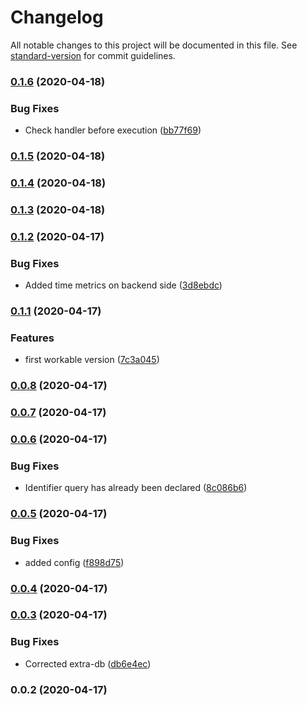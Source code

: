 # Changelog

All notable changes to this project will be documented in this file. See [standard-version](https://github.com/conventional-changelog/standard-version) for commit guidelines.

### [0.1.6](https://github.com/kolegm/racer-model-rpc/compare/v0.1.5...v0.1.6) (2020-04-18)


### Bug Fixes

* Check handler before execution ([bb77f69](https://github.com/kolegm/racer-model-rpc/commit/bb77f69cb5e7d8fff58242665592120600741778))

### [0.1.5](https://github.com/kolegm/racer-model-rpc/compare/v0.1.4...v0.1.5) (2020-04-18)

### [0.1.4](https://github.com/kolegm/racer-model-rpc/compare/v0.1.3...v0.1.4) (2020-04-18)

### [0.1.3](https://github.com/kolegm/racer-model-rpc/compare/v0.1.2...v0.1.3) (2020-04-18)

### [0.1.2](https://github.com/kolegm/racer-model-rpc/compare/v0.1.1...v0.1.2) (2020-04-17)


### Bug Fixes

* Added time metrics on backend side ([3d8ebdc](https://github.com/kolegm/racer-model-rpc/commit/3d8ebdc8db2c474dc031d6d570bb763cc89633ce))

### [0.1.1](https://github.com/kolegm/racer-model-rpc/compare/v0.0.8...v0.1.1) (2020-04-17)


### Features

* first workable version ([7c3a045](https://github.com/kolegm/racer-model-rpc/commit/7c3a0457e0cd23f29ec2d648651f8871e36c9dbc))

### [0.0.8](https://github.com/kolegm/racer-model-rpc/compare/v0.0.7...v0.0.8) (2020-04-17)

### [0.0.7](https://github.com/kolegm/racer-model-rpc/compare/v0.0.6...v0.0.7) (2020-04-17)

### [0.0.6](https://github.com/kolegm/racer-model-rpc/compare/v0.0.5...v0.0.6) (2020-04-17)


### Bug Fixes

* Identifier query has already been declared ([8c086b6](https://github.com/kolegm/racer-model-rpc/commit/8c086b62389f4a0fb519cf21aff86af67e0c562f))

### [0.0.5](https://github.com/kolegm/racer-model-rpc/compare/v0.0.4...v0.0.5) (2020-04-17)


### Bug Fixes

* added config ([f898d75](https://github.com/kolegm/racer-model-rpc/commit/f898d75817df064cf9509f3a43b9c95365e74276))

### [0.0.4](https://github.com/kolegm/racer-model-rpc/compare/v0.0.3...v0.0.4) (2020-04-17)

### [0.0.3](https://github.com/kolegm/racer-model-rpc/compare/v0.0.2...v0.0.3) (2020-04-17)


### Bug Fixes

* Corrected extra-db ([db6e4ec](https://github.com/kolegm/racer-model-rpc/commit/db6e4eccf65609c6a5c68a8d36f705ab47eff53e))

### 0.0.2 (2020-04-17)

